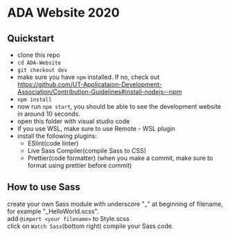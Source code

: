 # ADA Website 2020
## Quickstart
- clone this repo
- `cd ADA-Website`
- `git checkout dev`
- make sure you have `npm` installed. If no, check out https://github.com/UT-Applicataion-Development-Association/Contribution-Guidelines#install-nodejs--npm
- `npm install`
- now run `npm start`, you should be able to see the development website in around 10 seconds.
- open this folder with visual studio code
- if you use WSL, make sure to use Remote - WSL plugin
- install the following plugins: 
  - ESlint(code linter)
  - Live Sass Compiler(compile Sass to CSS)
  - Prettier(code formatter)
  (when you make a commit, make sure to format using prettier before commit)

## How to use Sass
create your own Sass module with underscore "_" at beginning of filename, for example "_HelloWorld.scss".  
add `@import <your filename>` to Style.scss  
click on `Watch Sass`(bottom right) compile your Sass code.  